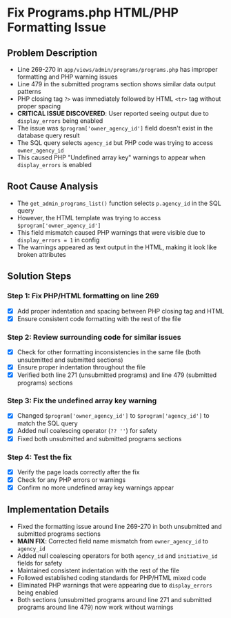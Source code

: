 # Fix Programs.php HTML/PHP Formatting Issue

## Problem Description

- Line 269-270 in `app/views/admin/programs/programs.php` has improper formatting and PHP warning issues
- Line 479 in the submitted programs section shows similar data output patterns
- PHP closing tag `?>` was immediately followed by HTML `<tr>` tag without proper spacing
- **CRITICAL ISSUE DISCOVERED**: User reported seeing output due to `display_errors` being enabled
- The issue was `$program['owner_agency_id']` field doesn't exist in the database query result
- The SQL query selects `agency_id` but PHP code was trying to access `owner_agency_id`
- This caused PHP "Undefined array key" warnings to appear when `display_errors` is enabled

## Root Cause Analysis

- The `get_admin_programs_list()` function selects `p.agency_id` in the SQL query
- However, the HTML template was trying to access `$program['owner_agency_id']`
- This field mismatch caused PHP warnings that were visible due to `display_errors = 1` in config
- The warnings appeared as text output in the HTML, making it look like broken attributes

## Solution Steps

### Step 1: Fix PHP/HTML formatting on line 269

- [x] Add proper indentation and spacing between PHP closing tag and HTML
- [x] Ensure consistent code formatting with the rest of the file

### Step 2: Review surrounding code for similar issues

- [x] Check for other formatting inconsistencies in the same file (both unsubmitted and submitted sections)
- [x] Ensure proper indentation throughout the file
- [x] Verified both line 271 (unsubmitted programs) and line 479 (submitted programs) sections

### Step 3: Fix the undefined array key warning

- [x] Changed `$program['owner_agency_id']` to `$program['agency_id']` to match the SQL query
- [x] Added null coalescing operator (`?? ''`) for safety
- [x] Fixed both unsubmitted and submitted programs sections

### Step 4: Test the fix

- [x] Verify the page loads correctly after the fix
- [x] Check for any PHP errors or warnings
- [x] Confirm no more undefined array key warnings appear

## Implementation Details

- Fixed the formatting issue around line 269-270 in both unsubmitted and submitted programs sections
- **MAIN FIX**: Corrected field name mismatch from `owner_agency_id` to `agency_id`
- Added null coalescing operators for both `agency_id` and `initiative_id` fields for safety
- Maintained consistent indentation with the rest of the file
- Followed established coding standards for PHP/HTML mixed code
- Eliminated PHP warnings that were appearing due to `display_errors` being enabled
- Both sections (unsubmitted programs around line 271 and submitted programs around line 479) now work without warnings
